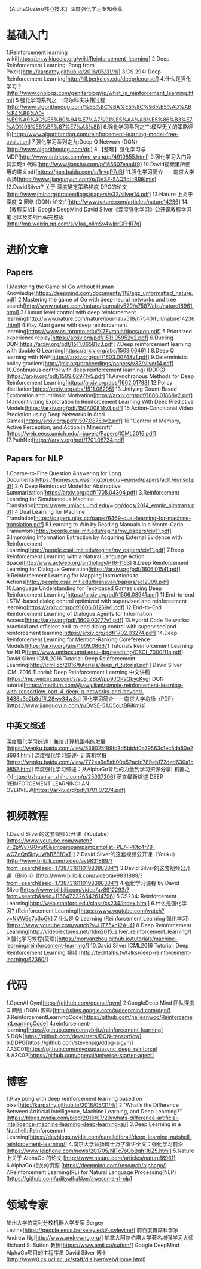 【AlphaGoZero核心技术】深度强化学习专知荟萃
# 基础入门
1.Reinforcement learning wiki[https://en.wikipedia.org/wiki/Reinforcement_learning]
2.Deep Reinforcement Learning: Pong from Pixels[http://karpathy.github.io/2016/05/31/rl/]
3.CS 294: Deep Reinforcement Learning[http://rll.berkeley.edu/deeprlcourse/]
4.什么是强化学习？[http://www.cnblogs.com/geniferology/p/what_is_reinforcement_learning.html]
5.强化学习系列之一:马尔科夫决策过程[http://www.algorithmdog.com/%E5%BC%BA%E5%8C%96%E5%AD%A6%E4%B9%A0-%E9%A9%AC%E5%B0%94%E7%A7%91%E5%A4%AB%E5%86%B3%E7%AD%96%E8%BF%87%E7%A8%8B]
6.强化学习系列之三:模型无关的策略评价[http://www.algorithmdog.com/reinforcement-learning-model-free-evalution]
7.强化学习系列之九:Deep Q Network (DQN)[http://www.algorithmdog.com/drl]
8.【整理】强化学习与MDP[http://www.cnblogs.com/mo-wang/p/4910855.html]
9.强化学习入门及其实现# 代码[http://www.jianshu.com/p/165607eaa4f9]
10.David视频里所使用的讲义pdf[https://pan.baidu.com/s/1nvqP7dB]
11.强化学习简介——南京大学俞扬[https://www.jianguoyun.com/p/DVSE-5AQ5oLtBRiKmis]
12.DavidSilver? 关于 深度确定策略梯度 DPG的论文[http://www.jmlr.org/proceedings/papers/v32/silver14.pdf]
13.Nature 上关于深度 Q 网络 (DQN) 论文:"[http://www.nature.com/articles/nature14236]
14.【教程实战】Google DeepMind David Silver《深度强化学习》公开课教程学习笔记以及实战代码完整版 [http://mp.weixin.qq.com/s/y1aa_nIimSv4wlprGFHR7g]

# 进阶文章
## Papers
1.Mastering the Game of Go without Human Knowledge[https://deepmind.com/documents/119/agz_unformatted_nature.pdf]
2.Mastering the game of Go with deep neural networks and tree search[http://www.nature.com/nature/journal/v529/n7587/abs/nature16961.html]
3.Human level control with deep reinforcement learning[http://www.nature.com/nature/journal/v518/n7540/full/nature14236.html]
4.Play Atari game with deep reinforcement learning[https://www.cs.toronto.edu/%7Evmnih/docs/dqn.pdf]
5.Prioritized experience replay[https://arxiv.org/pdf/1511.05952v2.pdf]
6.Dueling DQN[https://arxiv.org/pdf/1511.06581v3.pdf]
7.Deep reinforcement learning with double Q Learning[https://arxiv.org/abs/1509.06461 ]
8.Deep Q learning with NAF[https://arxiv.org/pdf/1603.00748v1.pdf]
9.Deterministic policy gradient[http://jmlr.org/proceedings/papers/v32/silver14.pdf]
10.Continuous control with deep reinforcement learning) (DDPG)[https://arxiv.org/pdf/1509.02971v5.pdf]
11.Asynchronous Methods for Deep Reinforcement Learning[https://arxiv.org/abs/1602.01783]
12.Policy distillation[https://arxiv.org/abs/1511.06295]
13.Unifying Count-Based Exploration and Intrinsic Motivation[https://arxiv.org/pdf/1606.01868v2.pdf]
14.Incentivizing Exploration In Reinforcement Learning With Deep Predictive Models[https://arxiv.org/pdf/1507.00814v3.pdf]
15.Action-Conditional Video Prediction using Deep Networks in Atari Games[https://arxiv.org/pdf/1507.08750v2.pdf]
16."Control of Memory, Active Perception, and Action in Minecraft"[https://web.eecs.umich.edu/~baveja/Papers/ICML2016.pdf]
17.PathNet[https://arxiv.org/pdf/1701.08734.pdf]

## Papers for NLP
1.Coarse-to-Fine Question Answering for Long Documents[https://homes.cs.washington.edu/~eunsol/papers/acl17eunsol.pdf]
2.A Deep Reinforced Model for Abstractive Summarization[https://arxiv.org/pdf/1705.04304.pdf]
3.Reinforcement Learning for Simultaneous Machine Translation[https://www.umiacs.umd.edu/~jbg/docs/2014_emnlp_simtrans.pdf]
4.Dual Learning for Machine Translation[https://papers.nips.cc/paper/6469-dual-learning-for-machine-translation.pdf]
5.Learning to Win by Reading Manuals in a Monte-Carlo Framework[http://people.csail.mit.edu/regina/my_papers/civ11.pdf]
6.Improving Information Extraction by Acquiring External Evidence with Reinforcement Learning[http://people.csail.mit.edu/regina/my_papers/civ11.pdf]
7.Deep Reinforcement Learning with a Natural Language Action Space[http://www.aclweb.org/anthology/P16-1153]
8.Deep Reinforcement Learning for Dialogue Generation[https://arxiv.org/pdf/1606.01541.pdf]
9.Reinforcement Learning for Mapping Instructions to Actions[http://people.csail.mit.edu/branavan/papers/acl2009.pdf]
10.Language Understanding for Text-based Games using Deep Reinforcement Learning[https://arxiv.org/pdf/1506.08941.pdf]
11.End-to-end LSTM-based dialog control optimized with supervised and reinforcement learning[https://arxiv.org/pdf/1606.01269v1.pdf]
12.End-to-End Reinforcement Learning of Dialogue Agents for Information Access[https://arxiv.org/pdf/1609.00777v1.pdf]
13.Hybrid Code Networks: practical and efficient end-to-end dialog control with supervised and reinforcement learning[https://arxiv.org/pdf/1702.03274.pdf]
14.Deep Reinforcement Learning for Mention-Ranking Coreference Models[https://arxiv.org/abs/1609.08667]
Tutorials
Reinforcement Learning for NLP[http://www.umiacs.umd.edu/~jbg/teaching/CSCI_7000/11a.pdf]
David Silver ICML2016 Tutorial: Deep Reinforcement Learning[http://icml.cc/2016/tutorials/deep_rl_tutorial.pdf ]
David Silver ICML2016 Tutorial: Deep Reinforcement Learning 中文讲稿[https://mp.weixin.qq.com/s/sq5_ZBoWpp9JOPaGkycKyg]
DQN tutorial[https://medium.com/@awjuliani/simple-reinforcement-learning-with-tensorflow-part-4-deep-q-networks-and-beyond-8438a3e2b8df#.28wv34w3a]
强化学习简介——南京大学俞扬（PDF）[https://www.jianguoyun.com/p/DVSE-5AQ5oLtBRiKmis]

## 中英文综述
深度强化学习综述：兼论计算机围棋的发展[https://wenku.baidu.com/view/539025f99fc3d5bbfd0a79563c1ec5da50e2d684.html]
深度强化学习综述- 计算机学报[https://wenku.baidu.com/view/772ea6e5ab00b52acfc789eb172ded630a1c9852.html]
深度强化学习综述：从AlphaGo背后的力量到学习资源分享| 机器之心[https://zhuanlan.zhihu.com/p/25037206]
英文最新综述 DEEP REINFORCEMENT LEARNING: AN OVERVIEW[https://arxiv.org/pdf/1701.07274.pdf]

# 视频教程
1.David Silver的这套视频公开课（Youtube）[https://www.youtube.com/watch?v=2pWv7GOvuf0&ampampampampamplist=PL7-jPKtc4r78-wCZcQn5IqyuWhBZ8fOxT;]
2.David Silver的这套视频公开课（Youku）[http://www.bilibili.com/video/av9831889/?from=search&seid=17387316110198388304?]
3.David Silver的这套视频公开课（Bilibili）[http://www.bilibili.com/video/av9831889/?from=search&seid=17387316110198388304?]
4.强化学习课程 by David Silver[https://www.bilibili.com/video/av8912293/?from=search&seid=1166472326542614796]
5.CS234: Reinforcement Learning[http://web.stanford.edu/class/cs234/index.html]
6.什么是强化学习? (Reinforcement Learning)[https://www.youtube.com/watch?v=NVWBs7b3oGk]
7.什么是 Q Learning (Reinforcement Learning 强化学习)[https://www.youtube.com/watch?v=HTZ5xn12AL4]
8.Deep Reinforcement Learning[http://videolectures.net/rldm2015_silver_reinforcement_learning/]
9.强化学习教程(莫烦)[https://morvanzhou.github.io/tutorials/machine-learning/reinforcement-learning/]
10.David Silver ICML2016 Tutorial: Deep Reinforcement Learning 视频 [http://techtalks.tv/talks/deep-reinforcement-learning/62360/]

# 代码
1.OpenAI Gym[https://github.com/openai/gym]
2.GoogleDeep Mind 团队深度 Q 网络 (DQN) 源码:[http://sites.google.com/a/deepmind.com/dqn/]
3.ReinforcementLearningCode[https://github.com/halleanwoo/ReinforcementLearningCode]
4.reinforcement-learning[https://github.com/dennybritz/reinforcement-learning]
5.DQN[https://github.com/devsisters/DQN-tensorflow]
6.DDPG[https://github.com/stevenpjg/ddpg-aigym]
7.A3C01[https://github.com/miyosuda/async_deep_reinforce]
8.A3C02[https://github.com/openai/universe-starter-agent]

# 博客
1.Play pong with deep reinforcement learning based on pixel[http://karpathy.github.io/2016/05/31/rl/]
2."What’s the Difference Between Artificial Intelligence, Machine Learning, and Deep Learning?"[https://blogs.nvidia.com/blog/2016/07/29/whats-difference-artificial-intelligence-machine-learning-deep-learning-ai/]
3.Deep Learning in a Nutshell: Reinforcement Learning[https://devblogs.nvidia.com/parallelforall/deep-learning-nutshell-reinforcement-learning/]
4.南京大学俞扬博士万字演讲全文：强化学习前沿[https://www.leiphone.com/news/201705/NlTc7oObBqh116Z5.html]
5.Nature 上关于 AlphaGo 的论文 [http://www.nature.com/articles/nature16961]
6.AlphaGo 相关的资源 [https://deepmind.com/research/alphago/]
7.Reinforcement Learning(RL) for Natural Language Processing(NLP) [https://github.com/adityathakker/awesome-rl-nlp]

# 领域专家
加州大学伯克利分校机器人学专家 Sergey Levine[https://people.eecs.berkeley.edu/~svlevine/]
前百度首席科学家 Andrew Ng[http://www.andrewng.org/]
加拿大阿尔伯塔大学著名增强学习大师Richard S. Sutton 教授[https://www.amii.ca/sutton/]
Google DeepMind AlphaGo项目的主程序员 David Silver 博士[http://www0.cs.ucl.ac.uk/staff/d.silver/web/Home.html]